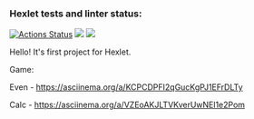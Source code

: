 ### Hexlet tests and linter status:
[![Actions Status](https://github.com/MaryKom/java-project-61/workflows/hexlet-check/badge.svg)](https://github.com/MaryKom/java-project-61/actions)
<a href="https://codeclimate.com/github/MaryKom/java-project-61/maintainability"><img src="https://api.codeclimate.com/v1/badges/74aa2217d5e7676b59d2/maintainability" /></a>
<a href="https://codeclimate.com/github/MaryKom/java-project-61/test_coverage"><img src="https://api.codeclimate.com/v1/badges/74aa2217d5e7676b59d2/test_coverage" /></a>

Hello! It's first project for Hexlet.

Game:

Even - https://asciinema.org/a/KCPCDPFI2qGucKgPJ1EFrDLTy

Calc - https://asciinema.org/a/VZEoAKJLTVKverUwNEl1e2Pom
